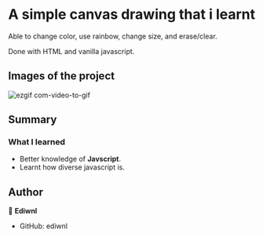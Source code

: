 # A simple canvas drawing that i learnt

Able to change color, use rainbow, change size, and erase/clear.

Done with HTML and vanilla javascript.

## Images of the project

![ezgif com-video-to-gif](https://user-images.githubusercontent.com/108350705/217859590-26f9d0a3-7cd7-499b-b60d-a1115805e27c.gif)

## Summary

### What I learned

* Better knowledge of **Javscript**.
* Learnt how diverse javascript is.

## Author

👤 **Ediwnl**
* GitHub: ediwnl
